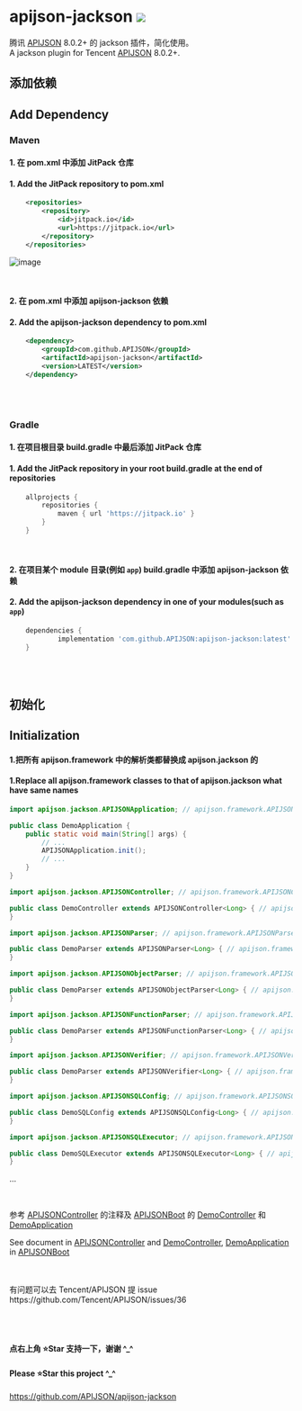 # apijson-jackson  [![](https://jitpack.io/v/APIJSON/apijson-jackson.svg)](https://jitpack.io/#APIJSON/apijson-jackson)
腾讯 [APIJSON](https://github.com/Tencent/APIJSON) 8.0.2+ 的 jackson 插件，简化使用。<br />
A jackson plugin for Tencent [APIJSON](https://github.com/Tencent/APIJSON) 8.0.2+.<br />


## 添加依赖
## Add Dependency

### Maven
#### 1. 在 pom.xml 中添加 JitPack 仓库
#### 1. Add the JitPack repository to pom.xml
```xml
	<repositories>
		<repository>
		    <id>jitpack.io</id>
		    <url>https://jitpack.io</url>
		</repository>
	</repositories>
```

![image](https://user-images.githubusercontent.com/5738175/167263399-339dad4f-2884-461e-9781-f2de6d100340.png)

<br />

#### 2. 在 pom.xml 中添加 apijson-jackson 依赖
#### 2. Add the apijson-jackson dependency to pom.xml
```xml
	<dependency>
	    <groupId>com.github.APIJSON</groupId>
	    <artifactId>apijson-jackson</artifactId>
	    <version>LATEST</version>
	</dependency>
```


<br />
<br />

### Gradle
#### 1. 在项目根目录 build.gradle 中最后添加 JitPack 仓库
#### 1. Add the JitPack repository in your root build.gradle at the end of repositories
```gradle
	allprojects {
		repositories {
			maven { url 'https://jitpack.io' }
		}
	}
```
<br />

#### 2. 在项目某个 module 目录(例如 `app`) build.gradle 中添加 apijson-jackson 依赖
#### 2. Add the apijson-jackson dependency in one of your modules(such as `app`)
```gradle
	dependencies {
	        implementation 'com.github.APIJSON:apijson-jackson:latest'
	}
```

<br />
<br />

## 初始化
## Initialization

#### 1.把所有 apijson.framework 中的解析类都替换成 apijson.jackson 的
#### 1.Replace all apijson.framework classes to that of apijson.jackson what have same names

```java
import apijson.jackson.APIJSONApplication; // apijson.framework.APIJSONApplication;

public class DemoApplication {
    public static void main(String[] args) {
        // ...
        APIJSONApplication.init();
        // ...
    }
}
```

```java
import apijson.jackson.APIJSONController; // apijson.framework.APIJSONController;

public class DemoController extends APIJSONController<Long> { // apijson.framework.APIJSONController<Long, Map<String, Object>, List<Object>>
}
```

```java
import apijson.jackson.APIJSONParser; // apijson.framework.APIJSONParser;

public class DemoParser extends APIJSONParser<Long> { // apijson.framework.APIJSONParser<Long, Map<String, Object>, List<Object>>
}
```

```java
import apijson.jackson.APIJSONObjectParser; // apijson.framework.APIJSONObjectParser;

public class DemoParser extends APIJSONObjectParser<Long> { // apijson.framework.APIJSONObjectParser<Long, Map<String, Object>, List<Object>>
}
```

```java
import apijson.jackson.APIJSONFunctionParser; // apijson.framework.APIJSONFunctionParser;

public class DemoParser extends APIJSONFunctionParser<Long> { // apijson.framework.APIJSONFunctionParser<Long, Map<String, Object>, List<Object>>
}
```

```java
import apijson.jackson.APIJSONVerifier; // apijson.framework.APIJSONVerifier;

public class DemoParser extends APIJSONVerifier<Long> { // apijson.framework.APIJSONVerifier<Long, Map<String, Object>, List<Object>>
}
```

```java
import apijson.jackson.APIJSONSQLConfig; // apijson.framework.APIJSONSQLConfig;

public class DemoSQLConfig extends APIJSONSQLConfig<Long> { // apijson.framework.APIJSONSQLConfig<Long, Map<String, Object>, List<Object>>
}
```

```java
import apijson.jackson.APIJSONSQLExecutor; // apijson.framework.APIJSONSQLExecutor;

public class DemoSQLExecutor extends APIJSONSQLExecutor<Long> { // apijson.framework.APIJSONSQLExecutor<Long, Map<String, Object>, List<Object>>
}
```

...

<br />


参考 [APIJSONController](/apijson/jackson/APIJSONController.java) 的注释及 [APIJSONBoot](https://github.com/APIJSON/APIJSON-Demo/blob/master/APIJSON-Java-Server/APIJSONBoot) 的 [DemoController](https://github.com/APIJSON/APIJSON-Demo/blob/master/APIJSON-Java-Server/APIJSONBoot/src/main/java/apijson/boot/DemoController.java) 和 [DemoApplication](https://github.com/APIJSON/APIJSON-Demo/blob/master/APIJSON-Java-Server/APIJSONBoot/src/main/java/apijson/boot/DemoApplication.java) <br />

See document in [APIJSONController](/apijson/jackson/APIJSONController.java) and [DemoController](https://github.com/APIJSON/APIJSON-Demo/blob/master/APIJSON-Java-Server/APIJSONBoot/src/main/java/apijson/boot/DemoController.java), [DemoApplication](https://github.com/APIJSON/APIJSON-Demo/blob/master/APIJSON-Java-Server/APIJSONBoot/src/main/java/apijson/boot/DemoApplication.java)  in [APIJSONBoot](https://github.com/APIJSON/APIJSON-Demo/blob/master/APIJSON-Java-Server/APIJSONBoot)

<br />

<br />
有问题可以去 Tencent/APIJSON 提 issue <br />
https://github.com/Tencent/APIJSON/issues/36

<br /><br />

#### 点右上角 ⭐Star 支持一下，谢谢 ^_^
#### Please ⭐Star this project ^_^
https://github.com/APIJSON/apijson-jackson
